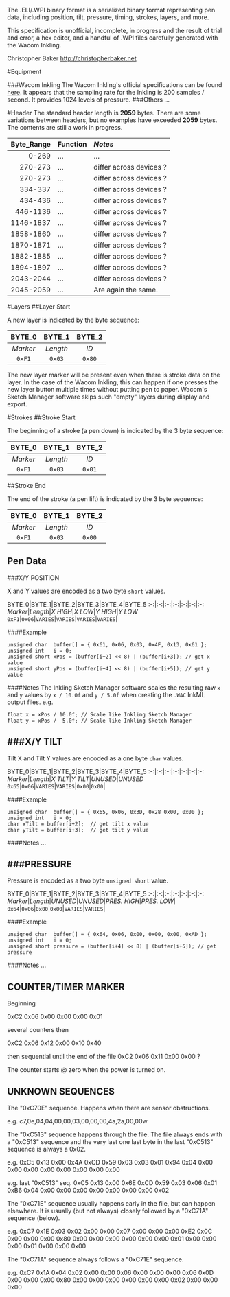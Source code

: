 The .ELI/.WPI binary format is a serialized binary format representing pen data, including position, tilt, pressure, timing, strokes, layers, and more.

This specification is unofficial, incomplete, in progress and the result of trial and error, a hex editor, and a handful of .WPI files carefully generated with the Wacom Inkling.

Christopher Baker <http://christopherbaker.net>

#Equipment

###Wacom Inkling
The Wacom Inkling's official specifications can be found [here](http://www.wacom.com/en/Products/Inkling/Inkling-Technical-Specifics.aspx).  It appears that the sampling rate for the Inkling is 200 samples / second.  It provides 1024 levels of pressure.
###Others
…

#Header
The standard header length is **2059** bytes.  There are some variations between headers, but no examples have exceeded **2059** bytes.  The contents are still a work in progress.

|Byte_Range|Function|_Notes_|
|--:|:--|:--|
|0-269|…|…|
|270-273|…|differ across devices ?|
|270-273|…|differ across devices ?|
|334-337|…|differ across devices ?|
|434-436|…|differ across devices ?|
|446-1136|…|differ across devices ?|
|1146-1837|…|differ across devices ?|
|1858-1860|…|differ across devices ?|
|1870-1871|…|differ across devices ?|
|1882-1885|…|differ across devices ?|
|1894-1897|…|differ across devices ?|
|2043-2044|…|differ across devices ?|
|2045-2059|…|Are again the same.|

#Layers
##Layer Start

A new layer is indicated by the byte sequence:


BYTE_0|BYTE_1|BYTE_2
:-:|:-:|:-:
*Marker*|*Length*|*ID*
`0xF1`|`0x03`|`0x80`


The new layer marker will be present even when there is stroke data on the layer.  In the case of the Wacom Inkling, this can happen if one presses the new layer button multiple times without putting pen to paper.  Wacom's Sketch Manager software skips such "empty" layers during display and export.

#Strokes
##Stroke Start

The beginning of a stroke (a pen down) is indicated by the 3 byte sequence:

BYTE_0|BYTE_1|BYTE_2
:-:|:-:|:-:
*Marker*|*Length*|*ID*
`0xF1`|`0x03`|`0x01`

##Stroke End

The end of the stroke (a pen lift) is indicated by the 3 byte sequence:

BYTE_0|BYTE_1|BYTE_2
:-:|:-:|:-:
*Marker*|*Length*|*ID*
`0xF1`|`0x03`|`0x00`

Pen Data
--------

###X/Y POSITION

X and Y values are encoded as a two byte `short` values.

BYTE_0|BYTE_1|BYTE_2|BYTE_3|BYTE_4|BYTE_5
:-:|:-:|:-:|:-:|:-:|:-:|:-:
*Marker*|*Length*|*X HIGH*|*X LOW*|*Y HIGH*|*Y LOW*
`0xF1`|`0x06`|`VARIES`|`VARIES`|`VARIES`|`VARIES`|

####Example

```
unsigned char  buffer[] = { 0x61, 0x06, 0x03, 0x4F, 0x13, 0x61 };
unsigned int   i = 0;
unsigned short xPos = (buffer[i+2] << 8) | (buffer[i+3]); // get x value
unsigned short yPos = (buffer[i+4] << 8) | (buffer[i+5]); // get y value

```

####Notes
The Inkling Sketch Manager software scales the resulting raw `x` and `y` values by `x / 10.0f` and `y / 5.0f` when creating the `.WAC` InkML output files. e.g.

```
float x = xPos / 10.0f; // Scale like Inkling Sketch Manager
float y = xPos /  5.0f; // Scale like Inkling Sketch Manager
```

###X/Y TILT
----

Tilt X and Tilt Y values are encoded as a one byte `char` values.

BYTE_0|BYTE_1|BYTE_2|BYTE_3|BYTE_4|BYTE_5
:-:|:-:|:-:|:-:|:-:|:-:|:-:
*Marker*|*Length*|*X TILT*|*Y TILT*|*UNUSED*|*UNUSED*
`0x65`|`0x06`|`VARIES`|`VARIES`|`0x00`|`0x00`|

####Example

```
unsigned char  buffer[] = { 0x65, 0x06, 0x3D, 0x28 0x00, 0x00 };
unsigned int   i = 0;
char xTilt = buffer[i+2];  // get tilt x value
char yTilt = buffer[i+3];  // get tilt y value

```

####Notes
...


###PRESSURE
----

Pressure is encoded as a two byte `unsigned short` value.

BYTE_0|BYTE_1|BYTE_2|BYTE_3|BYTE_4|BYTE_5
:-:|:-:|:-:|:-:|:-:|:-:|:-:
*Marker*|*Length*|*UNUSED*|*UNUSED*|*PRES. HIGH*|*PRES. LOW*|
`0x64`|`0x06`|`0x00`|`0x00`|`VARIES`|`VARIES`|

####Example

```
unsigned char  buffer[] = { 0x64, 0x06, 0x00, 0x00, 0x00, 0xAD };
unsigned int   i = 0;
unsigned short pressure = (buffer[i+4] << 8) | (buffer[i+5]); // get pressure 
```

####Notes
...


COUNTER/TIMER MARKER
--------------------

Beginning

0xC2 0x06 0x00 0x00 0x00 0x01

several counters then

0xC2 0x06 0x12 0x00 0x10 0x40

then sequential until the end of the file
0xC2 0x06 0x11 0x00 0x00 ?

The counter starts @ zero when the power is turned on.



UNKNOWN SEQUENCES
--------------------

The "0xC70E" sequence.  Happens when there are sensor obstructions.

e.g.
c7,0e,04,04,00,00,03,00,00,00,4a,2a,00,00w

The "0xC513" sequence happens through the file.  The file always ends with a "0xC513" sequence and the very last one last byte in the last "0xC513" sequence is always a 0x02.

e.g.
0xC5 0x13 0x00 0x4A 0xCD 0x59 0x03 0x03 0x01 0x94 0x04 0x00 0x00 0x00 0x00 0x00 0x00 0x00 0x00

e.g. last "0xC513" seq.
0xC5 0x13 0x00 0x6E 0xCD 0x59 0x03 0x06 0x01 0xB6 0x04 0x00 0x00 0x00 0x00 0x00 0x00 0x00 0x02

The "0xC71E" sequence usually happens early in the file, but can happen elsewhere.  It is usually (but not always) closely followed by a "0xC71A" sequence (below).

e.g.
0xC7 0x1E 0x03 0x02 0x00 0x00 0x07 0x00 0x00 0x00 0xE2 0x0C 0x00 0x00 0x00 0x80 0x00 0x00 0x00 0x00 0x00 0x00 0x01 0x00 0x00 0x00 0x01 0x00 0x00 0x00

The "0xC71A" sequence always follows a "0xC71E" sequence.

e.g.
0xC7 0x1A 0x04 0x02 0x00 0x00 0x06 0x00 0x00 0x00 0x06 0x0D 0x00 0x00 0x00 0x80 0x00 0x00 0x00 0x00 0x00 0x00 0x02 0x00 0x00 0x00



